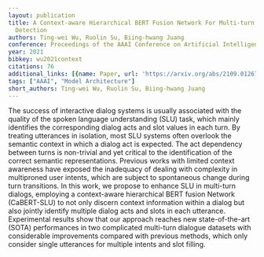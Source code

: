 ```yaml
---
layout: publication
title: A Context-aware Hierarchical BERT Fusion Network For Multi-turn Dialog Act
  Detection
authors: Ting-wei Wu, Ruolin Su, Biing-hwang Juang
conference: Proceedings of the AAAI Conference on Artificial Intelligence
year: 2021
bibkey: wu2021context
citations: 76
additional_links: [{name: Paper, url: 'https://arxiv.org/abs/2109.01267'}]
tags: ["AAAI", "Model Architecture"]
short_authors: Ting-wei Wu, Ruolin Su, Biing-hwang Juang
---
```

The success of interactive dialog systems is usually associated with the
quality of the spoken language understanding (SLU) task, which mainly
identifies the corresponding dialog acts and slot values in each turn. By
treating utterances in isolation, most SLU systems often overlook the semantic
context in which a dialog act is expected. The act dependency between turns is
non-trivial and yet critical to the identification of the correct semantic
representations. Previous works with limited context awareness have exposed the
inadequacy of dealing with complexity in multiproned user intents, which are
subject to spontaneous change during turn transitions. In this work, we propose
to enhance SLU in multi-turn dialogs, employing a context-aware hierarchical
BERT fusion Network (CaBERT-SLU) to not only discern context information within
a dialog but also jointly identify multiple dialog acts and slots in each
utterance. Experimental results show that our approach reaches new
state-of-the-art (SOTA) performances in two complicated multi-turn dialogue
datasets with considerable improvements compared with previous methods, which
only consider single utterances for multiple intents and slot filling.